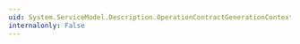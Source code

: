 ```yaml
---
uid: System.ServiceModel.Description.OperationContractGenerationContext.Contract
internalonly: False
---
```

